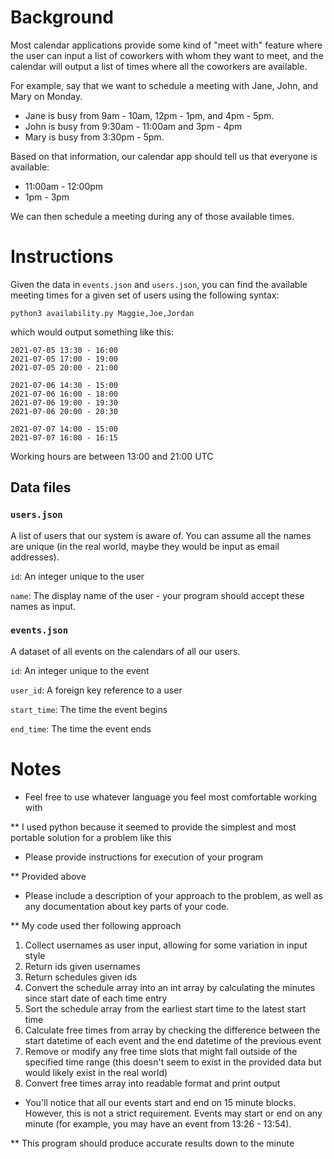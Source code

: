 # Background

Most calendar applications provide some kind of "meet with" feature where the user
can input a list of coworkers with whom they want to meet, and the calendar will
output a list of times where all the coworkers are available.

For example, say that we want to schedule a meeting with Jane, John, and Mary on Monday.

- Jane is busy from 9am - 10am, 12pm - 1pm, and 4pm - 5pm.
- John is busy from 9:30am - 11:00am and 3pm - 4pm
- Mary is busy from 3:30pm - 5pm.

Based on that information, our calendar app should tell us that everyone is available:
- 11:00am - 12:00pm
- 1pm - 3pm

We can then schedule a meeting during any of those available times.


# Instructions

Given the data in `events.json` and `users.json`, you can find the available meeting times for a given set of users using the following syntax:

```
python3 availability.py Maggie,Joe,Jordan
```

which would output something like this:

```
2021-07-05 13:30 - 16:00
2021-07-05 17:00 - 19:00
2021-07-05 20:00 - 21:00

2021-07-06 14:30 - 15:00
2021-07-06 16:00 - 18:00
2021-07-06 19:00 - 19:30
2021-07-06 20:00 - 20:30

2021-07-07 14:00 - 15:00
2021-07-07 16:00 - 16:15
```


Working hours are between 13:00 and 21:00 UTC


## Data files

### `users.json`

A list of users that our system is aware of. You can assume all the names are unique (in the real world, maybe
they would be input as email addresses).

`id`: An integer unique to the user

`name`: The display name of the user - your program should accept these names as input.

### `events.json`

A dataset of all events on the calendars of all our users.

`id`: An integer unique to the event

`user_id`: A foreign key reference to a user

`start_time`: The time the event begins

`end_time`: The time the event ends


# Notes

- Feel free to use whatever language you feel most comfortable working with

** I used python because it seemed to provide the simplest and most portable solution for a problem like this

- Please provide instructions for execution of your program

** Provided above

- Please include a description of your approach to the problem, as well as any documentation about
  key parts of your code.

** My code used ther following approach
1. Collect usernames as user input, allowing for some variation in input style
2. Return ids given usernames
3. Return schedules given ids
4. Convert the schedule array into an int array by calculating the minutes since start date of each time entry
5. Sort the schedule array from the earliest start time to the latest start time
6. Calculate free times from array by checking the difference between the start datetime of each event and the end datetime of the previous event
7. Remove or modify any free time slots that might fall outside of the specified time range (this doesn't seem to exist in the provided data but would likely exist in the real world)
8. Convert free times array into readable format and print output

- You'll notice that all our events start and end on 15 minute blocks. However, this is not a strict
  requirement. Events may start or end on any minute (for example, you may have an event from 13:26 - 13:54).

** This program should produce accurate results down to the minute
